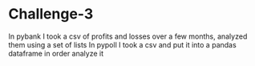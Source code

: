 # Challenge-3
In pybank I took a csv of profits and losses over a few months, analyzed them using a set of lists
In pypoll I took a csv and put it into a pandas dataframe in order analyze it 
